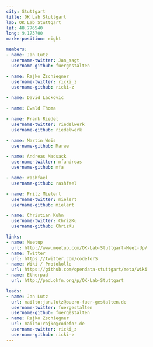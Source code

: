 ```yaml
---
city: Stuttgart
title: OK Lab Stuttgart
lab: OK Lab Stuttgart
lat: 48.776540
long: 9.173700
markerposition: right

members:
- name: Jan Lutz
  username-twitter: Jan_sagt
  username-github: fuergestalten

- name: Rajko Zschiegner
  username-twitter: ricki_z
  username-github: ricki-z

- name: David Lackovic

- name: Ewald Thoma

- name: Frank Riedel
  username-twitter: riedelwerk
  username-github: riedelwerk

- name: Martin Weis
  username-github: Marwe

- name: Andreas Madsack
  username-twitter: mfandreas
  username-github: mfa

- name: rashfael
  username-github: rashfael

- name: Fritz Mielert
  username-twitter: mielert
  username-github: mielert

- name: Christian Kuhn
  username-twitter: ChrizKu
  username-github: ChrizKu

links:
- name: Meetup
  url: http://www.meetup.com/OK-Lab-Stuttgart-Meet-Up/
- name: Twitter
  url: https://twitter.com/codeforS
- name: Wiki / Protokolle
  url: https://github.com/opendata-stuttgart/meta/wiki
- name: Etherpad
  url: http://pad.okfn.org/p/OK-Lab-Stuttgart

leads:
- name: Jan Lutz
  url: mailto:jan.lutz@buero-fuer-gestalten.de
  username-twitter: fuergestalten
  username-github: fuergestalten
- name: Rajko Zschiegner
  url: mailto:rajko@codefor.de
  username-twitter: ricki_z
  username-github: ricki-z
---
```

